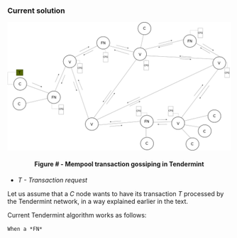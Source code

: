 ### Current solution

![](https://github.com/lukamiletic95/papers/blob/master/images/fig3.png)
<div align='center'> 
	<h4>Figure # - Mempool transaction gossiping in Tendermint</h4>
</div>

* *T - Transaction request*

Let us assume that a *C* node wants to have its transaction *T* processed by the Tendermint network, in a way explained earlier in the text.

Current Tendermint algorithm works as follows:

	When a *FN*


<!--stackedit_data:
eyJoaXN0b3J5IjpbLTIwOTUxMTg4OTEsLTExNjI3MzAwNjYsLT
M5MzEyNTMzMiwzMTM0NzEyNzRdfQ==
-->